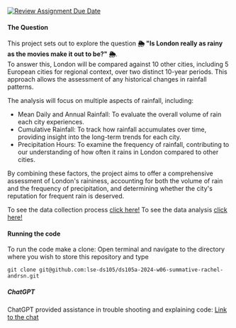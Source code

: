 [![Review Assignment Due Date](https://classroom.github.com/assets/deadline-readme-button-22041afd0340ce965d47ae6ef1cefeee28c7c493a6346c4f15d667ab976d596c.svg)](https://classroom.github.com/a/16Ytx_fz)

#### The Question

This project sets out to explore the question **🌦️ "Is London really as rainy as the movies make it out to be?" 🌦️**.  
To answer this, London will be compared against 10 other cities, including 5 European cities for regional context, over two distinct 10-year periods. This approach allows the assessment of any historical changes in rainfall patterns.

The analysis will focus on multiple aspects of rainfall, including:

- Mean Daily and Annual Rainfall: To evaluate the overall volume of rain each city experiences.
- Cumulative Rainfall: To track how rainfall accumulates over time, providing insight into the long-term trends for each city.
- Precipitation Hours: To examine the frequency of rainfall, contributing to our understanding of how often it rains in London compared to other cities.

By combining these factors, the project aims to offer a comprehensive assessment of London's raininess, accounting for both the volume of rain and the frequency of precipitation, and determining whether the city's reputation for frequent rain is deserved.

To see the data collection process [click here!](/code/NB01%20-%20Data%20Collection.ipynb)
To see the data analysis [click here!](/code/NB02%20-%20Data%20Analysis.ipynb)

#### Running the code
To run the code make a clone:
Open terminal and navigate to the directory where you wish to store this repository and type
```
git clone git@github.com:lse-ds105/ds105a-2024-w06-summative-rachel-andrsn.git
```

##### ChatGPT
ChatGPT provided assistance in trouble shooting and explaining code:
[Link to the chat](https://chatgpt.com/share/672c8143-16dc-800c-b73b-874ae3e5e99a)
